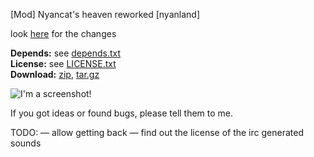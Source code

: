 [Mod] Nyancat's heaven reworked [nyanland]

look [here](https://github.com/HybridDog/nyanland/compare/0.3...master#files) for the changes

**Depends:** see [depends.txt](https://raw.githubusercontent.com/HybridDog/nyanland/master/depends.txt)  
**License:** see [LICENSE.txt](https://raw.githubusercontent.com/HybridDog/nyanland/master/LICENSE.txt)  
**Download:** [zip](https://github.com/HybridDog/nyanland/archive/master.zip), [tar.gz](https://github.com/HybridDog/nyanland/archive/master.tar.gz)  

![I'm a screenshot!](http://bit.ly/1wOCWpq)

If you got ideas or found bugs, please tell them to me.

TODO:
— allow getting back
— find out the license of the irc generated sounds
